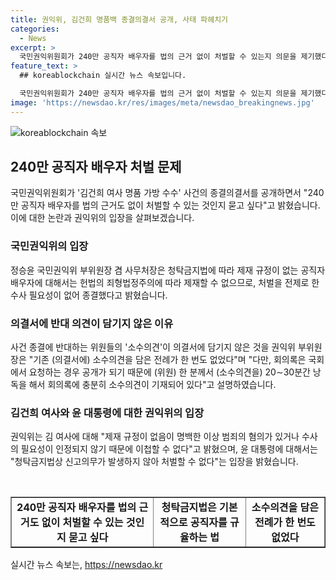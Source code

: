 ```yaml
---
title: 권익위, 김건희 명품백 종결의결서 공개, 사태 파헤치기
categories:
  - News
excerpt: >
  국민권익위원회가 240만 공직자 배우자를 법의 근거 없이 처벌할 수 있는지 의문을 제기했다. 김 여사 명품 가방 사건에 대한 종결의결서가 공개되며 반대 의견이 제시되지 않았다는 비판이 제기되었다. 정승윤 권익위 부위원장은 종결의 이유를 설명하며 공직자 배우자의 규율에 대한 국회 논의의 필요성을 강조했다. 결정에 반발하는 소수의견은 의결서에 담기지 않았지만, 회의록에는 충분히 담겨 있다고 밝혔다.
feature_text: >
  ## koreablockchain 실시간 뉴스 속보입니다.

  국민권익위원회가 240만 공직자 배우자를 법의 근거 없이 처벌할 수 있는지 의문을 제기했다. 김 여사 명품 가방 사건에 대한 종결의결서가 공개되며 반대 의견이 제시되지 않았다는 비판이 제기되었다. 정승윤 권익위 부위원장은 종결의 이유를 설명하며 공직자 배우자의 규율에 대한 국회 논의의 필요성을 강조했다. 결정에 반발하는 소수의견은 의결서에 담기지 않았지만, 회의록에는 충분히 담겨 있다고 밝혔다.
image: 'https://newsdao.kr/res/images/meta/newsdao_breakingnews.jpg'
---
```


<p><img src="https://newsdao.kr/res/images/meta/newsdao_breakingnews.jpg" alt="koreablockchain 속보" /></p>

<h2 data-ke-size="size26">240만 공직자 배우자 처벌 문제</h2>

<p data-ke-size="size16">국민권익위원회가 '김건희 여사 명품 가방 수수' 사건의 종결의결서를 공개하면서 "240만 공직자 배우자를 법의 근거도 없이 처벌할 수 있는 것인지 묻고 싶다"고 밝혔습니다. 이에 대한 논란과 권익위의 입장을 살펴보겠습니다.</p>

<h3>국민권익위의 입장</h3>

<p data-ke-size="size16">정승윤 국민권익위 부위원장 겸 사무처장은 청탁금지법에 따라 제재 규정이 없는 공직자 배우자에 대해서는 헌법의 죄형법정주의에 따라 제재할 수 없으므로, 처벌을 전제로 한 수사 필요성이 없어 종결했다고 밝혔습니다.</p>

<h3>의결서에 반대 의견이 담기지 않은 이유</h3>

<p data-ke-size="size16">사건 종결에 반대하는 위원들의 '소수의견'이 의결서에 담기지 않은 것을 권익위 부위원장은 "기존 (의결서에) 소수의견을 담은 전례가 한 번도 없었다"며 "다만, 회의록은 국회에서 요청하는 경우 공개가 되기 때문에 (위원) 한 분께서 (소수의견을) 20∼30분간 낭독을 해서 회의록에 충분히 소수의견이 기재되어 있다"고 설명하였습니다.</p>

<h3>김건희 여사와 윤 대통령에 대한 권익위의 입장</h3>

<p data-ke-size="size16">권익위는 김 여사에 대해 "제재 규정이 없음이 명백한 이상 범죄의 혐의가 있거나 수사의 필요성이 인정되지 않기 때문에 이첩할 수 없다"고 밝혔으며, 윤 대통령에 대해서는 "청탁금지법상 신고의무가 발생하지 않아 처벌할 수 없다"는 입장을 밝혔습니다.</p>

<p data-ke-size="size16">&nbsp;</p>

<table style="width: 100%;" border="1">
<tbody>
<tr>
<td style="text-align: center; height: 17px;"><b>240만 공직자 배우자를 법의 근거도 없이 처벌할 수 있는 것인지 묻고 싶다</b></td>
<td style="text-align: center; height: 17px;"><b>청탁금지법은 기본적으로 공직자를 규율하는 법</b></td>
<td style="text-align: center; height: 17px;"><b>소수의견을 담은 전례가 한 번도 없었다</b></td>
</tr>
</tbody>
</table>
실시간 뉴스 속보는, <a href="https://newsdao.kr" rel="dofollow">https://newsdao.kr</a>


